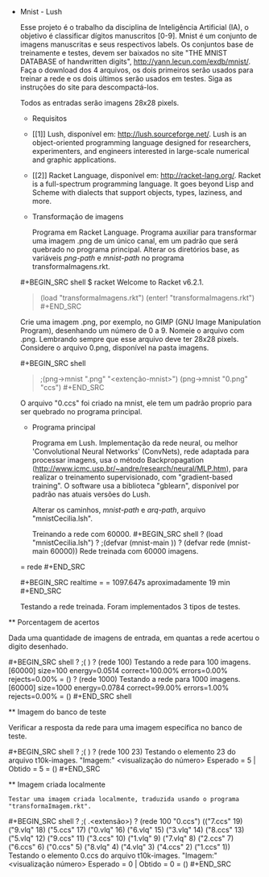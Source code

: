 
* Mnist - Lush
  
    Esse projeto é o trabalho da disciplina de Inteligência Artificial (IA), o objetivo é classificar dígitos manuscritos [0-9]. Mnist é um conjunto de imagens manuscritas e seus respectivos labels. Os conjuntos base de treinamente e testes, devem ser baixados no site "THE MNIST DATABASE of handwritten digits", http://yann.lecun.com/exdb/mnist/. Faça o download dos 4 arquivos, os dois primeiros serão usados para treinar a rede e os dois últimos serão usados em testes. Siga as instruções do site para descompactá-los.
  
    Todos as entradas serão imagens 28x28 pixels.

  * Requisitos
  
  - [[1]] Lush, disponível em: http://lush.sourceforge.net/. Lush is an object-oriented programming language designed for researchers, experimenters, and engineers interested in large-scale numerical and graphic applications.
  
  - [[2]] Racket Language, disponível em: http://racket-lang.org/. Racket is a full-spectrum programming language. It goes beyond Lisp and Scheme with dialects that support objects, types, laziness, and more. 
  
  * Transformação de imagens
    
    Programa em Racket Language. Programa auxiliar para transformar uma imagem .png de um único canal, em um padrão que será quebrado no programa principal. Alterar os diretórios base, as variáveis *png-path* e *mnist-path* no programa transformaImagens.rkt.
  
  #+BEGIN_SRC shell
  $ racket 
  Welcome to Racket v6.2.1.
  > (load "transformaImagens.rkt")
  > (enter! "transformaImagens.rkt")
  #+END_SRC
  
    Crie uma imagem .png, por exemplo, no GIMP (GNU Image Manipulation Program), desenhando um número de 0 a 9. Nomeie o arquivo com <digito-desenhado>.png. Lembrando sempre que esse arquivo deve ter 28x28 pixels. Considere o arquivo 0.png, disponível na pasta imagens.
  
  #+BEGIN_SRC shell
  > ;(png->mnist "<digito>.png" "<extenção-mnist>")
  > (png->mnist "0.png" "ccs")
  #+END_SRC
  
    O arquivo "0.ccs" foi criado na mnist, ele tem um padrão proprio para ser quebrado no programa principal.
  
  * Programa principal
  
    Programa em Lush. Implementação da rede neural, ou melhor 'Convolutional Neural Networks' (ConvNets), rede adaptada para processar imagens, usa o método Backpropagation (http://www.icmc.usp.br/~andre/research/neural/MLP.htm), para realizar o treinamento supervisionado, com "gradient-based training". O software usa a biblioteca "gblearn", disponível por padrão nas atuais versões do Lush.
    
    Alterar os caminhos, *mnist-path* e *arq-path*, arquivo "mnistCecilia.lsh".
    
    Treinando a rede com 60000.
  #+BEGIN_SRC shell
  ? (load "mnistCecilia.lsh")
  ? ;(defvar <nome-rede> (mnist-main <qtdd-imagens-treinar>))
  ? (defvar rede (mnist-main 60000))
  Rede treinada com 60000 imagens.
  
  = rede
 #+END_SRC
    
  #+BEGIN_SRC
  realtime = = 1097.647s aproximadamente 19 min
  #+END_SRC
  
  Testando a rede treinada. Foram implementados 3 tipos de testes.

** Porcentagem de acertos

   Dada uma quantidade de imagens de entrada, em quantas a rede acertou o digito desenhado.

   #+BEGIN_SRC shell
   ? ;(<nome-rede> <qtdd-imagens-teste>)
   ? (rede 100)
     Testando a rede para 100 imagens.
     [60000]  size=100  energy=0.0514  correct=100.00%  errors=0.00%  rejects=0.00%
     = ()
   ? (rede 1000)
     Testando a rede para 1000 imagens.
     [60000]  size=1000  energy=0.0784  correct=99.00%  errors=1.00%  rejects=0.00%
     = ()
   #+END_SRC shell

** Imagem do banco de teste

   Verificar a resposta da rede para uma imagem específica no banco de teste.
   
   #+BEGIN_SRC shell
   ? ;(<nome-rede> <qtdd-imagens-teste> <imagem-desejada>)
   ? (rede 100 23)
     Testando o elemento 23 do arquivo t10k-images.
    "Imagem:"
    <visualização do número>
    Esperado = 5   |   Obtido = 5 
    = ()
   #+END_SRC

** Imagem criada localmente

    Testar uma imagem criada localmente, traduzida usando o programa "transformaImagem.rkt".
    
   #+BEGIN_SRC shell
   ? ;(<nome-rede> <qtdd-imagens-teste> <digito>.<extensão>)
   ? (rede 100 "0.ccs")
     (("7.ccs" 19) ("9.vlq" 18) ("5.ccs" 17) ("0.vlq" 16) ("6.vlq" 15) ("3.vlq" 14) ("8.ccs" 13) ("5.vlq" 12) ("9.ccs" 11) ("3.ccs" 10) ("1.vlq" 9) ("7.vlq" 8) ("2.ccs" 7) ("6.ccs" 6) ("0.ccs" 5) ("8.vlq" 4) ("4.vlq" 3) ("4.ccs" 2) ("1.ccs" 1))
     Testando o elemento 0.ccs do arquivo t10k-images.
    "Imagem:"
    <visualização número>
    Esperado = 0   |   Obtido = 0 
    = ()
   #+END_SRC
